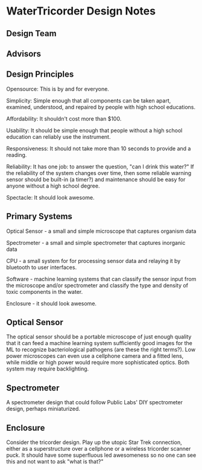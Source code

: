 WaterTricorder Design Notes
===========================


Design Team
-----------


Advisors
--------


Design Principles
-----------------

Opensource: This is by and for everyone.

Simplicity: Simple enough that all components can be taken apart, examined, understood, and
repaired by people with high school educations.

Affordability: It shouldn't cost more than $100.

Usability: It should be simple enough that people without a high school
education can reliably use the instrument.

Responsiveness: It should not take more than 10 seconds to provide and
a reading.

Reliability: It has one job: to answer the question, "can I drink this water?" If
the reliability of the system changes over time, then some reliable warning sensor should be built-in (a timer?) and maintenance should be easy for anyone without a high school degree.

Spectacle: It should look awesome.

Primary Systems
---------------

Optical Sensor - a small and simple microscope that captures organism data

Spectrometer - a small and simple spectrometer that captures inorganic data

CPU - a small system for for processing sensor data and relaying it by bluetooth 
to user interfaces.

Software - machine learning systems that can classify the sensor input from the
microscope and/or spectrometer and classify the type and density of toxic
components in the water.

Enclosure - it should look awesome.


Optical Sensor
--------------

The optical sensor should be a portable microscope of just enough quality that
it can feed a machine learning system sufficiently good images for the ML to
recognize bacteriological pathogens (are these the right terms?). Low power
microscopes can even use a cellphone camera and a fitted lens, while middle 
or high power would require more sophisticated optics. Both system may require
backlighting.


Spectrometer
------------

A spectrometer design that could follow Public Labs' DIY spectrometer design,
perhaps miniaturized.


Enclosure
---------

Consider the tricorder design. Play up the utopic Star Trek connection, either
as a superstructure over a cellphone or a wireless tricorder scanner puck. It
should have some superfluous led awesomeness so no one can see this and not want
to ask "what is that?"


